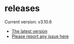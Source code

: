 # releases

Current version: v3.10.6

* [The latest version](https://github.com/inkdropapp/releases/releases/latest)
* [Please report any issue here](https://github.com/inkdropapp/forum)

